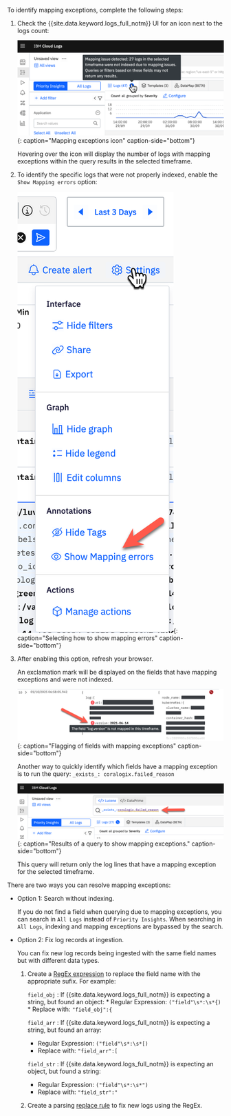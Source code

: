 To identify mapping exceptions, complete the following steps:

1. Check the {{site.data.keyword.logs_full_notm}} UI for an icon next to the logs count:

   ![Mapping exceptions icon](../images/me_01a.png){: caption="Mapping exceptions icon" caption-side="bottom"}

   Hovering over the icon will display the number of logs with mapping exceptions within the query results in the selected timeframe.

2. To identify the specific logs that were not properly indexed, enable the `Show Mapping errors` option:

   ![Selecting how to show mapping errors. Click Settings and then click Show mapping errors.](../images/me_02a.png){: caption="Selecting how to show mapping errors" caption-side="bottom"}

3. After enabling this option, refresh your browser.

   An exclamation mark will be displayed on the fields that have mapping exceptions and were not indexed.

   ![Flagging of fields with mapping exceptions](../images/me_03a.png){: caption="Flagging of fields with mapping exceptions" caption-side="bottom"}

   Another way to quickly identify which fields have a mapping exception is to run the query: `_exists_: coralogix.failed_reason`

   ![Results of a query to show mapping exceptions](../images/me_04a.png){: caption="Results of a query to show mapping exceptions." caption-side="bottom"}

   This query will return only the log lines that have a mapping exception for the selected timeframe.

There are two ways you can resolve mapping exceptions:

- Option 1: Search without indexing.

   If you do not find a field when querying due to mapping exceptions, you can search in `All Logs` instead of `Priority Insights`. When searching in `All Logs`, indexing and mapping exceptions are bypassed by the search.

- Option 2: Fix log records at ingestion.

   You can fix new log records being ingested with the same field names but with different data types.



   1. Create a [RegEx expression](/docs/cloud-logs?topic=cloud-logs-parse-rules-regex) to replace the field name with the appropriate sufix. For example:

      `field_obj`
      :  If {{site.data.keyword.logs_full_notm}} is expecting a string, but found an object:
          * Regular Expression: `("field"\s*:\s*{)`
          * Replace with: `"field_obj":{`

      `field_arr`
      :  If {{site.data.keyword.logs_full_notm}} is expecting a string, but found an array:
         * Regular Expression: `("field"\s*:\s*[)`
         * Replace with: `"field_arr":[`

      `field_str`
      :  If {{site.data.keyword.logs_full_notm}} is expecting an object, but found a string:
         * Regular Expression: `("field"\s*:\s*")`
         * Replace with: `"field_str":"`

   2. Create a parsing [replace rule](/docs/cloud-logs?topic=cloud-logs-parse-replace-rule&interface=ui) to fix new logs using the RegEx.

